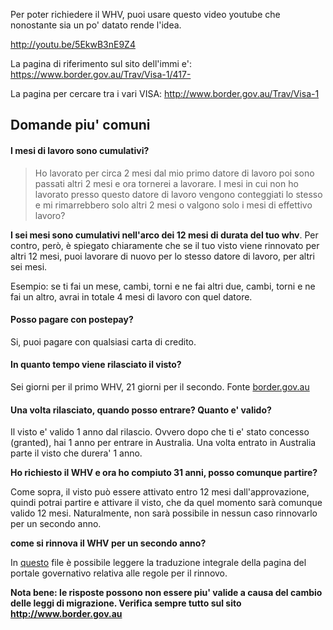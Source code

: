 Per poter richiedere il WHV, puoi usare questo video youtube che nonostante sia un po' datato rende l'idea.

http://youtu.be/5EkwB3nE9Z4

La pagina di riferimento sul sito dell'immi e': 
https://www.border.gov.au/Trav/Visa-1/417-

La pagina per cercare tra i vari VISA:
http://www.border.gov.au/Trav/Visa-1

## Domande piu' comuni

#### I mesi di lavoro sono cumulativi?

> Ho lavorato per circa 2 mesi dal mio primo datore di lavoro poi sono passati altri 2 mesi e ora tornerei a lavorare. I mesi in cui non ho lavorato presso questo datore di lavoro vengono conteggiati lo stesso e mi rimarrebbero solo altri 2 mesi o valgono solo i mesi di effettivo lavoro?

**I sei mesi sono cumulativi nell'arco dei 12 mesi di durata del tuo whv**. Per contro, però, è spiegato chiaramente che se il tuo visto viene rinnovato per altri 12 mesi, puoi lavorare di nuovo per lo stesso datore di lavoro, per altri sei mesi.

Esempio: se ti fai un mese, cambi, torni e ne fai altri due, cambi, torni e ne fai un altro, avrai in totale 4 mesi di lavoro con quel datore.

#### Posso pagare con postepay?

Si, puoi pagare con qualsiasi carta di credito.

#### In quanto tempo viene rilasciato il visto?

Sei giorni per il primo WHV, 21 giorni per il secondo. Fonte [border.gov.au](https://www.border.gov.au/about/access-accountability/service-standards/visitor-visa-processing-times#b)


#### Una volta rilasciato, quando posso entrare? Quanto e' valido?
Il visto e' valido 1 anno dal rilascio. Ovvero dopo che ti e' stato concesso (granted), hai 1 anno per entrare in Australia. Una volta entrato in Australia parte il visto che durera' 1 anno.

**Ho richiesto il WHV e ora ho compiuto 31 anni, posso comunque partire?**

Come sopra, il visto può essere attivato entro 12 mesi dall'approvazione, quindi potrai partire e attivare il visto, che da quel momento sarà comunque valido 12 mesi. Naturalmente, non sarà possibile in nessun caso rinnovarlo per un secondo anno.

**come si rinnova il WHV per un secondo anno?**

In [questo](https://drive.google.com/file/d/0B1lbehhSprYKbjU0SjBlNl8wZ3M/view?usp=docslist_api) file è possibile leggere la traduzione integrale della pagina del portale governativo relativa alle regole per il rinnovo.

**Nota bene: le risposte possono non essere piu' valide a causa del cambio delle leggi di migrazione. Verifica sempre tutto sul sito http://www.border.gov.au**

